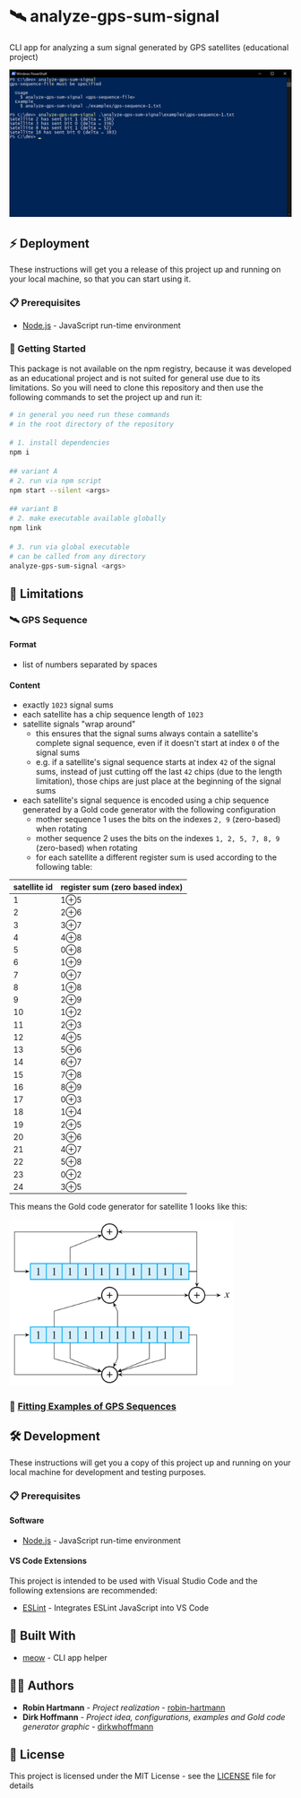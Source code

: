 # 🛰️ analyze-gps-sum-signal
CLI app for analyzing a sum signal generated by GPS satellites (educational project)

![Usage](docs/images/usage.png)

## ⚡ Deployment

These instructions will get you a release of this project up and running on your local machine, so that you can start using it.

### 📋 Prerequisites

* [Node.js](https://nodejs.org) - JavaScript run-time environment

### 🚀 Getting Started

This package is not available on the npm registry, because it was developed as an educational project and is not suited for general use due to its limitations. So you will need to clone this repository and then use the following commands to set the project up and run it:

```bash
# in general you need run these commands
# in the root directory of the repository

# 1. install dependencies
npm i

## variant A
# 2. run via npm script
npm start --silent <args>

## variant B
# 2. make executable available globally
npm link

# 3. run via global executable
# can be called from any directory
analyze-gps-sum-signal <args>
```

## 🛑 Limitations

### 🛰️ GPS Sequence

#### Format

* list of numbers separated by spaces

#### Content

* exactly `1023` signal sums
* each satellite has a chip sequence length of `1023`
* satellite signals "wrap around"
  * this ensures that the signal sums always contain a satellite's complete signal sequence, even if it doesn't start at index `0` of the signal sums
  * e.g. if a satellite's signal sequence starts at index `42` of the signal sums, instead of just cutting off the last `42` chips (due to the length limitation), those chips are just place at the beginning of the signal sums
* each satellite's signal sequence is encoded using a chip sequence generated by a Gold code generator with the following configuration
  * mother sequence 1 uses the bits on the indexes `2, 9` (zero-based) when rotating
  * mother sequence 2 uses the bits on the indexes `1, 2, 5, 7, 8, 9` (zero-based) when rotating
  * for each satellite a different register sum is used according to the following table:

|satellite id|register sum (zero based index)
|-|-
|1|1⊕5
|2|2⊕6
|3|3⊕7
|4|4⊕8
|5|0⊕8
|6|1⊕9
|7|0⊕7
|8|1⊕8
|9|2⊕9
|10|1⊕2
|11|2⊕3
|12|4⊕5
|13|5⊕6
|14|6⊕7
|15|7⊕8
|16|8⊕9
|17|0⊕3
|18|1⊕4
|19|2⊕5
|20|3⊕6
|21|4⊕7
|22|5⊕8
|23|0⊕2
|24|3⊕5

This means the Gold code generator for satellite 1 looks like this:

<img src="docs/images/gold-code-generator-satellite-1.png" alt="Gold code generator for satellite 1" width="400" />

### 📒 [Fitting Examples of GPS Sequences](examples)

## 🛠️ Development

These instructions will get you a copy of this project up and running on your local machine for development and testing purposes.

### 📋 Prerequisites

#### Software

* [Node.js](https://nodejs.org) - JavaScript run-time environment

#### VS Code Extensions

This project is intended to be used with Visual Studio Code and the following extensions are recommended:

* [ESLint](https://marketplace.visualstudio.com/items?itemName=dbaeumer.vscode-eslint) - Integrates ESLint JavaScript into VS Code

## 🧰 Built With

* [meow](https://github.com/sindresorhus/meow) - CLI app helper

## 👨‍💻 Authors

* **Robin Hartmann** - *Project realization* - [robin-hartmann](https://github.com/robin-hartmann)
* **Dirk Hoffmann** - *Project idea, configurations, examples and Gold code generator graphic* - [dirkwhoffmann](https://github.com/dirkwhoffmann)

## 📃 License

This project is licensed under the MIT License - see the [LICENSE](LICENSE) file for details
